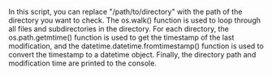 In this script, you can replace "/path/to/directory" with the path of the directory you want to check. The os.walk() function is used to loop through all files and subdirectories in the directory. For each directory, the os.path.getmtime() function is used to get the timestamp of the last modification, and the datetime.datetime.fromtimestamp() function is used to convert the timestamp to a datetime object. Finally, the directory path and modification time are printed to the console.
